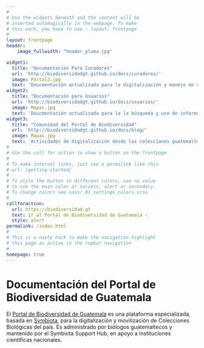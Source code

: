 ```yaml
---
#
# Use the widgets beneath and the content will be
# inserted automagically in the webpage. To make
# this work, you have to use › layout: frontpage
#
layout: frontpage
header:
    image_fullwidth: "header_pluma.jpg"

widget1:
  title: "Documentación Para Curadores"
  url: 'http://biodiversidadgt.github.io/docs/curadores/'
  image: Portal2.jpg
  text: 'Doucmentación actualizada para la digitalización y manejo de colecciones en el Portal de Biodiversidad de Guatemala.'
widget2:
  title: "Documentación para Usuarios"
  url: 'http://biodiversidadgt.github.io/docs/usuarios/'
  image: Mapas.jpg
  text: 'Doucmentación actualizada para la la búsqueda y uso de información en el Portal de Biodiversidad de Guatemala.'
widget3:
  title: "Comunidad del Portal de Biodiversidad"
  url: 'http://biodiversidadgt.github.io/docs/blog/'
  image: Mapas.jpg
  text: 'Actividades de digitalización desde las colecciones guatemaltecas que integran la Comunidad del Portal de Biodiversidad de Guatemala.'
#
# Use the call for action to show a button on the frontpage
#
# To make internal links, just use a permalink like this
# url: /getting-started/
#
# To style the button in different colors, use no value
# to use the main color or success, alert or secondary.
# To change colors see sass/_01_settings_colors.scss
#
callforaction:
  url: https://biodiversidad.gt
  text: Ir al Portal de Biodiversidad de Guatemala ›
  style: alert
permalink: /index.html
#
# This is a nasty hack to make the navigation highlight
# this page as active in the topbar navigation
#
homepage: true
---
```


# Documentación del Portal de Biodiversidad de Guatemala

El [Portal de Biodiversidad de Guatemala](https://biodiversidad.gt) es una plataforma especializada, basada en [Symbiota](https://symbiota.org/es/), para la digitalización y movilización de Colecciones Biológicas del país. Es administrado por biólogos guatemaltecos y mantenido por el Symbiota Support Hub, en apoyo a instituciones científicas nacionales.
